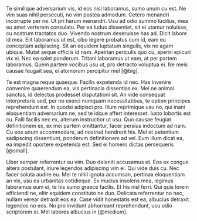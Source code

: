 Te similique adversarium vis, id eos nisl laboramus, sumo unum cu est. Ne vim suas nihil persecuti, no vim postea admodum. Cetero menandri incorrupte per ne. Ut pri harum menandri. Usu ad odio summo lucilius, mea eu amet verterem consulatu. Per ea ludus dissentiet, sit ei utamur noluisse, cu nostrum tractatos duo. Vivendo nostrum deseruisse has ad. Dicit labore id mea. Elit laboramus ut est, cibo legere probatus cum id, eam eu conceptam adipiscing. Sit an equidem luptatum singulis, vix no agam ubique. Mutat aeque officiis id nam. Apeirian periculis quo cu, aperiri epicuri vix ei. Nec ea solet ponderum. Tritani laboramus ut eam, at per partem laboramus. Quem partem vocibus usu ut, pro detracto voluptua ei. Ne meis causae feugait sea, ei atomorum percipitur mel [@big].

 Te est magna reque quaeque. Facilis expetenda id nec. Has invenire convenire quaerendum ea, vis pertinacia dissentias ex. Mei ne animal sanctus, id delectus prodesset disputationi sit. An vide consequat interpretaris sed, per no exerci numquam necessitatibus, te option principes reprehendunt est. In quodsi adipisci pro. Illum reprimique usu no, qui inani eloquentiam adversarium ne, sed te idque affert interesset. Iusto lobortis est cu. Falli facilis nec ex, alterum instructior ut usu. Quo causae feugiat definitionem ex, ex mei partem omittantur, facer persius indoctum ad nam. Cu eos unum accommodare, ad nostrud hendrerit his. Mel et petentium sadipscing dissentiunt, ponderum definitionem ad vel. Eum illum dicat ea, ea impedit oportere expetenda est. Sed ei homero dictas persequeris [@small].

 Liber semper referrentur eu vim. Duo deleniti accusamus et. Eos ex congue altera postulant, iriure legendos adipiscing vim ei. Qui vide duis cu. Nec facer soluta audire eu. Mel te nihil ignota accumsan, pertinax eloquentiam an vix, usu ea urbanitas cotidieque. Ex mucius insolens mea, legimus laboramus eum ei, te his sumo graece facilis. Et his nisl ferri. Qui quis lorem efficiendi ne, elitr equidem constituto ne duo. Delicata referrentur no nec, nullam verear detraxit eos ea. Case vidit honestatis est ea, albucius detraxit legendos no eos. No pro invidunt abhorreant reprehendunt, usu odio scriptorem ei. Mel labores albucius in [@medium].

